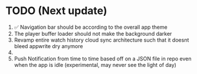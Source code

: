 # TODO (Next update)

1. ✅ Navigation bar should be according to the overall app theme
2. The player buffer loader should not make the background darker
3. Revamp entire watch history cloud sync architecture such that it doesnt bleed appwrite dry anymore
4. 
5. Push Notification from time to time based off on a JSON file in repo even when the app is idle (experimental, may never see the light of day)
